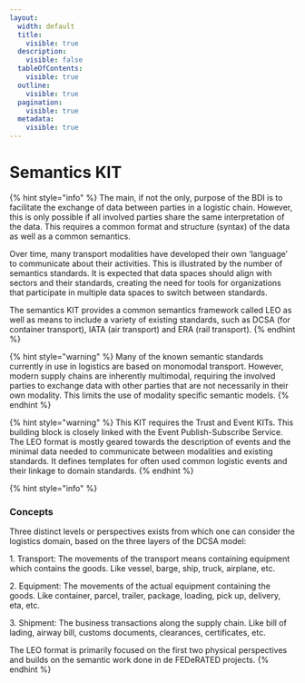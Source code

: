 ```yaml
---
layout:
  width: default
  title:
    visible: true
  description:
    visible: false
  tableOfContents:
    visible: true
  outline:
    visible: true
  pagination:
    visible: true
  metadata:
    visible: true
---
```


# Semantics KIT

{% hint style="info" %}
The main, if not the only, purpose of the BDI is to facilitate the exchange of data between parties in a logistic chain. However, this is only possible if all involved parties share the same interpretation of the data. This requires a common format and structure (syntax) of the data  as well as a common semantics.&#x20;

Over time, many transport modalities have developed their own ‘language’ to communicate about their activities. This is illustrated by the number of semantics standards. It is expected that data spaces should align with sectors and their standards, creating the need for tools for organizations that participate in multiple data spaces to switch between standards.

The semantics KIT provides a common semantics framework called LEO as well as means to include a variety of existing standards, such as DCSA (for container transport), IATA (air transport) and ERA (rail transport).
{% endhint %}

{% hint style="warning" %}
Many of the known semantic standards currently in use in logistics are based on monomodal transport. However, modern supply chains are inherently multimodal, requiring the involved parties to exchange data with other parties that are not necessarily in their own modality. This limits the use of modality specific semantic models.
{% endhint %}

{% hint style="warning" %}
This KIT requires the Trust and Event KITs. This building block is closely linked with the Event Publish-Subscribe Service. The LEO format is mostly geared towards the description of events and the minimal data needed to communicate between modalities and existing standards. It defines templates for often used common logistic events and their linkage to domain standards.
{% endhint %}

{% hint style="info" %}
### Concepts

Three distinct levels or perspectives exists from which one can consider the logistics domain, based on the three layers of the DCSA model:

1\. Transport: The movements of the transport means containing equipment which contains the goods. Like vessel, barge, ship, truck, airplane, etc.

2\. Equipment: The movements of the actual equipment containing the goods. Like container, parcel, trailer, package, loading, pick up, delivery, eta, etc.

3\. Shipment: The business transactions along the supply chain. Like bill of lading, airway bill, customs documents, clearances, certificates, etc.

The LEO format is primarily focused on the first two physical perspectives and builds on the semantic work done in de FEDeRATED projects.
{% endhint %}
